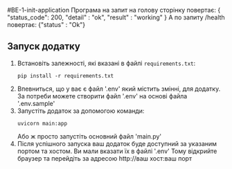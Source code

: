#BE-1-init-application
Програма на запит на голову сторінку повертає:
{
    "status_code": 200,
    "detail" : "ok",
    "result" : "working"
}
А по запиту /health повертає:
{"status" : "Ok"}

## Запуск додатку

1. Встановіть залежності, які вказані в файлі `requirements.txt`:
    ```shell
    pip install -r requirements.txt
2. Впевниться, що у ває є файл '.env' який містить змінні, для додатку.
    За потреби можете створити файл '.env' на основі файла '.env.sample'
3. Запустіть додаток за допомогою команди:
   ```shell
   uvicorn main:app
   ```
    Або ж просто запустіть основний файл 'main.py'
4. Після успішного запуска ваш додаток буде доступний за указаним портом та хостом. Ви мали вказати їх в файлі '.env'
 Тому відкрийте браузер та перейдіть за адресою 
    http://ваш хост:ваш порт

